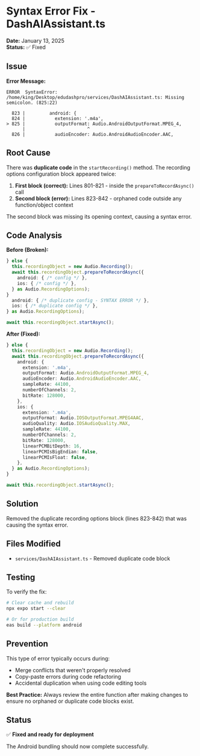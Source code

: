 # Syntax Error Fix - DashAIAssistant.ts
**Date:** January 13, 2025  
**Status:** ✅ Fixed  

## Issue

**Error Message:**
```
ERROR  SyntaxError: /home/king/Desktop/edudashpro/services/DashAIAssistant.ts: Missing semicolon. (825:22)

  823 |         android: {
  824 |           extension: '.m4a',
> 825 |           outputFormat: Audio.AndroidOutputFormat.MPEG_4,
      |                       ^
  826 |           audioEncoder: Audio.AndroidAudioEncoder.AAC,
```

## Root Cause

There was **duplicate code** in the `startRecording()` method. The recording options configuration block appeared twice:

1. **First block (correct):** Lines 801-821 - inside the `prepareToRecordAsync()` call
2. **Second block (error):** Lines 823-842 - orphaned code outside any function/object context

The second block was missing its opening context, causing a syntax error.

## Code Analysis

**Before (Broken):**
```typescript
} else {
  this.recordingObject = new Audio.Recording();
  await this.recordingObject.prepareToRecordAsync({
    android: { /* config */ },
    ios: { /* config */ },
  } as Audio.RecordingOptions);
}
  android: { /* duplicate config - SYNTAX ERROR */ },
  ios: { /* duplicate config */ },
} as Audio.RecordingOptions);

await this.recordingObject.startAsync();
```

**After (Fixed):**
```typescript
} else {
  this.recordingObject = new Audio.Recording();
  await this.recordingObject.prepareToRecordAsync({
    android: {
      extension: '.m4a',
      outputFormat: Audio.AndroidOutputFormat.MPEG_4,
      audioEncoder: Audio.AndroidAudioEncoder.AAC,
      sampleRate: 44100,
      numberOfChannels: 2,
      bitRate: 128000,
    },
    ios: {
      extension: '.m4a',
      outputFormat: Audio.IOSOutputFormat.MPEG4AAC,
      audioQuality: Audio.IOSAudioQuality.MAX,
      sampleRate: 44100,
      numberOfChannels: 2,
      bitRate: 128000,
      linearPCMBitDepth: 16,
      linearPCMIsBigEndian: false,
      linearPCMIsFloat: false,
    },
  } as Audio.RecordingOptions);
}

await this.recordingObject.startAsync();
```

## Solution

Removed the duplicate recording options block (lines 823-842) that was causing the syntax error.

## Files Modified

- `services/DashAIAssistant.ts` - Removed duplicate code block

## Testing

To verify the fix:

```bash
# Clear cache and rebuild
npx expo start --clear

# Or for production build
eas build --platform android
```

## Prevention

This type of error typically occurs during:
- Merge conflicts that weren't properly resolved
- Copy-paste errors during code refactoring
- Accidental duplication when using code editing tools

**Best Practice:** Always review the entire function after making changes to ensure no orphaned or duplicate code blocks exist.

## Status

✅ **Fixed and ready for deployment**

The Android bundling should now complete successfully.
